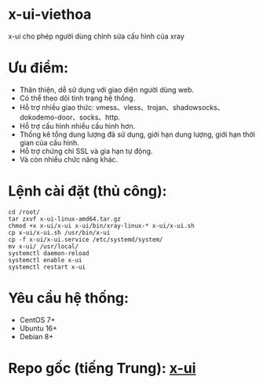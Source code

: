 # x-ui-viethoa
x-ui cho phép người dùng chỉnh sửa cấu hình của xray

# Ưu điểm:

- Thân thiện, dễ sử dụng với giao diện người dùng web.
- Có thể theo dõi tình trạng hệ thống.
- Hỗ trợ nhiều giao thức: vmess、vless、trojan、shadowsocks、dokodemo-door、socks、http.
- Hỗ trợ cấu hình nhiều cấu hình hơn.
- Thống kê tổng dung lượng đã sử dụng, giới hạn dung lượng, giới hạn thời gian của cấu hình.
- Hỗ trợ chứng chỉ SSL và gia hạn tự động.
- Và còn nhiều chức năng khác.

# Lệnh cài đặt (thủ công):

```
cd /root/
tar zxvf x-ui-linux-amd64.tar.gz
chmod +x x-ui/x-ui x-ui/bin/xray-linux-* x-ui/x-ui.sh
cp x-ui/x-ui.sh /usr/bin/x-ui
cp -f x-ui/x-ui.service /etc/systemd/system/
mv x-ui/ /usr/local/
systemctl daemon-reload
systemctl enable x-ui
systemctl restart x-ui
```

# Yêu cầu hệ thống:

- CentOS 7+
- Ubuntu 16+
- Debian 8+

# Repo gốc (tiếng Trung): [x-ui](https://github.com/vaxilu/x-ui/)
